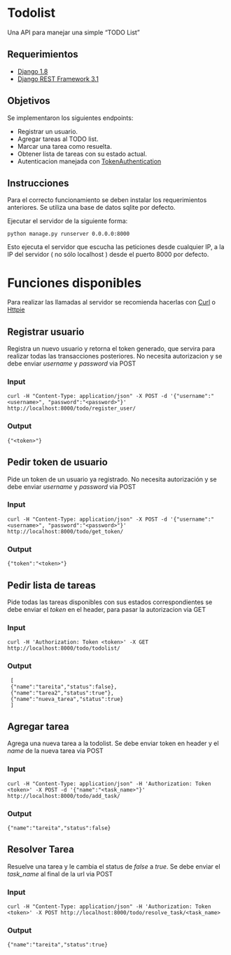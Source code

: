 # Todolist
Una API para manejar una simple “TODO List”
## Requerimientos
* [Django 1.8](https://www.djangoproject.com/)
* [Django REST Framework 3.1](http://www.django-rest-framework.org/)

## Objetivos
Se implementaron los siguientes endpoints:
* Registrar un usuario.
* Agregar tareas al TODO list.
* Marcar una tarea como resuelta.
* Obtener lista de tareas con su estado actual.
* Autenticacion manejada con [TokenAuthentication](http://www.django-rest-framework.org/api-guide/authentication/#tokenauthentication)

## Instrucciones

Para el correcto funcionamiento se deben instalar los requerimientos anteriores. Se utiliza una base de datos sqlite por defecto.

Ejecutar el servidor de la siguiente forma:

```
python manage.py runserver 0.0.0.0:8000
```
Esto ejecuta el servidor que escucha las peticiones desde cualquier IP, a la IP del servidor ( no sólo localhost ) desde el puerto 8000 por defecto.

# Funciones disponibles

Para realizar las llamadas al servidor se recomienda hacerlas con [Curl](http://curl.haxx.se/) o [Httpie](https://github.com/jkbrzt/httpie)

## Registrar usuario

Registra un nuevo usuario y retorna el token generado, que servira para realizar todas las transacciones posteriores. No necesita autorizacion y se debe enviar *username* y *password* via POST

### Input
```
curl -H "Content-Type: application/json" -X POST -d '{"username":"<username>", "password":"<password>"}' http://localhost:8000/todo/register_user/
```
### Output
```
{"<token>"}
```

## Pedir token de usuario

Pide un token de un usuario ya registrado. No necesita autorizaci&oacute;n y se debe enviar *username* y *password* via POST
### Input
```
curl -H "Content-Type: application/json" -X POST -d '{"username":"<username>", "password":"<password>"}' http://localhost:8000/todo/get_token/
```
### Output
```
{"token":"<token>"}
```

## Pedir lista de tareas

Pide todas las tareas disponibles con sus estados correspondientes se debe enviar el *token* en el header, para pasar la autorizacion via GET

### Input
```
curl -H 'Authorization: Token <token>' -X GET http://localhost:8000/todo/todolist/
```
### Output
```
 [
 {"name":"tareita","status":false},
 {"name":"tarea2","status":true"},
 {"name":"nueva_tarea","status":true}
 ]
```

## Agregar tarea
Agrega una nueva tarea a la todolist. Se debe enviar token en header y el *name* de la nueva tarea via POST
### Input
```
curl -H "Content-Type: application/json" -H 'Authorization: Token <token>' -X POST -d '{"name":"<task_name>"}' http://localhost:8000/todo/add_task/
```
### Output
```
{"name":"tareita","status":false}
```

## Resolver Tarea
Resuelve una tarea y le cambia el status de *false* a *true*. Se debe enviar el *task_name* al final de la url via POST
### Input
```
curl -H "Content-Type: application/json" -H 'Authorization: Token <token>' -X POST http://localhost:8000/todo/resolve_task/<task_name>
```
### Output
```
{"name":"tareita","status":true}
```

